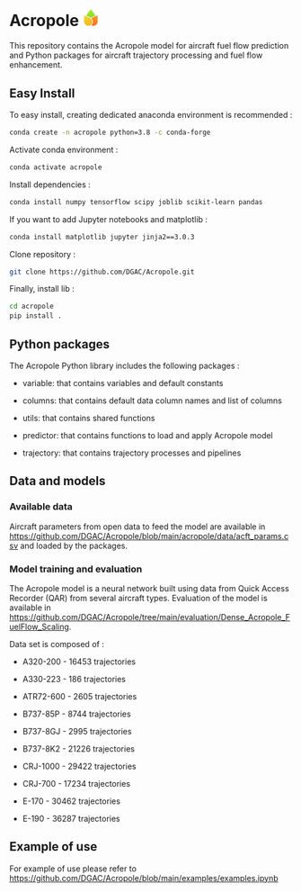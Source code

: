 # Acropole <img src="https://github.com/DGAC/Acropole/blob/main/logo.png" width="30">

This repository contains the Acropole model for aircraft fuel flow prediction and Python packages for aircraft trajectory processing and fuel flow enhancement.


## Easy Install

To easy install, creating dedicated anaconda environment is recommended :

```sh
conda create -n acropole python=3.8 -c conda-forge
```

Activate conda environment :

```sh
conda activate acropole
```

Install dependencies :

```sh
conda install numpy tensorflow scipy joblib scikit-learn pandas  
```

If you want to add Jupyter notebooks and matplotlib :

```sh
conda install matplotlib jupyter jinja2==3.0.3 
```

Clone repository :

```sh
git clone https://github.com/DGAC/Acropole.git
```

Finally, install lib :


```sh
cd acropole
pip install .
```

## Python packages

The Acropole Python library includes the following packages :

- variable: that contains variables and default constants

- columns: that contains default data column names and list of columns

- utils: that contains shared functions

- predictor: that contains functions to load and apply Acropole model

- trajectory: that contains trajectory processes and pipelines

## Data and models
### Available data

Aircraft parameters from open data to feed the model are available in https://github.com/DGAC/Acropole/blob/main/acropole/data/acft_params.csv and loaded by the packages.

### Model training and evaluation

The Acropole model is a neural network built using data from Quick Access Recorder (QAR) from several aircraft types. Evaluation of the model is available in https://github.com/DGAC/Acropole/tree/main/evaluation/Dense_Acropole_FuelFlow_Scaling.

Data set is composed of :

- A320-200 - 16453 trajectories

- A330-223 - 186 trajectories

- ATR72-600 - 2605 trajectories

- B737-85P - 8744 trajectories

- B737-8GJ - 2995 trajectories

- B737-8K2 - 21226 trajectories

- CRJ-1000 - 29422 trajectories

- CRJ-700 - 17234 trajectories

- E-170 - 30462 trajectories

- E-190 - 36287 trajectories

## Example of use

For example of use please refer to https://github.com/DGAC/Acropole/blob/main/examples/examples.ipynb


